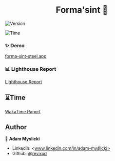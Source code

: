 <h1 align="center">Forma'sint 🎉</h1>
<div>
  <p>
  <img alt="Version" src="https://img.shields.io/badge/version-1.0.0-blue.svg?cacheSeconds=2592000" />
  </p>
  <p>
    <img alt="Time" src="https://wakatime.com/badge/user/95d53339-5d86-4eb8-ad8f-27fb3d2c599d/project/3ce54587-7b9a-428d-9582-bda47a3a1891.svg" />
  </p>
</div>

### ✨ Demo

[forma-sint-steel.app](https://forma-sint-steel.vercel.app)

### 📊 Lighthouse Report

[Lighthouse Report](./lighthouse-report/forma_sint_steel_vercel_app--2025_06_11_08_32_48.report.html)

## ⌛Time

[WakaTime Raport](https://wakatime.com/@Revixxd/projects/zjfynnulti?start=2025-06-04&end=2025-06-10)

## Author

👤 **Adam Myslicki**

* Linkedin: <www.linkedin.com/in/adam-myślicki>
* Github: [@revixxd](https://github.com/revixxd)
